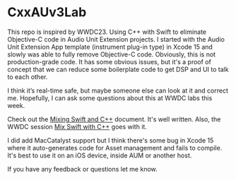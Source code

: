 # CxxAUv3Lab
This repo is inspired by WWDC23. Using C++ with Swift to eliminate Objective-C code in Audio Unit Extension projects. I started with the Audio Unit Extension App template (instrument plug-in type) in Xcode 15 and slowly was able to fully remove Objective-C code. Obviously, this is not production-grade code. It has some obvious issues, but it's a proof of concept that we can reduce some boilerplate code to get DSP and UI to talk to each other.

I think it’s real-time safe, but maybe someone else can look at it and correct me. Hopefully, I can ask some questions about this at WWDC labs this week.

Check out the [Mixing Swift and C++](https://www.swift.org/documentation/cxx-interop/) document. It's well written. Also, the WWDC session [Mix Swift with C++](https://developer.apple.com/wwdc23/10172) goes with it.

I did add MacCatalyst support but I think there's some bug in Xcode 15 where it auto-generates code for Asset management and fails to compile. It's best to use it on an iOS device, inside AUM or another host.

If you have any feedback or questions let me know.
